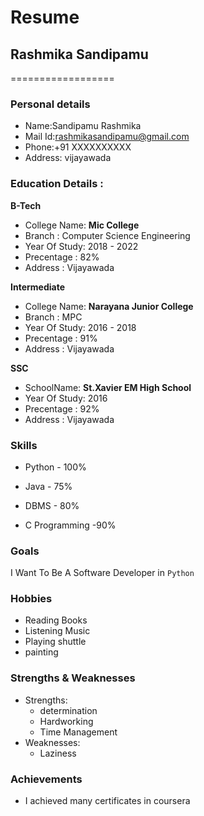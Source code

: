 # Resume
## Rashmika Sandipamu
==================

### Personal details

- Name:Sandipamu Rashmika<br>
- Mail Id:rashmikasandipamu@gmail.com<br>
- Phone:+91 XXXXXXXXXX <br>
- Address: vijayawada <br>
### Education Details :

**B-Tech**

- College Name: __Mic College__<br>
- Branch : Computer Science Engineering<br>
- Year Of Study: 2018 - 2022<br>
- Precentage : 82%<br>
- Address : Vijayawada<br>

**Intermediate**
- College Name: __Narayana Junior College__<br>
- Branch : MPC<br>
- Year Of Study: 2016 - 2018<br>
- Precentage : 91%<br>
- Address : Vijayawada<br>

**SSC**
- SchoolName: __St.Xavier EM High School__<br>
- Year Of Study: 2016<br>
- Precentage : 92%<br>
- Address : Vijayawada<br>

### **Skills**

- Python - 100%

- Java - 75%

- DBMS - 80%

- C Programming -90%

### **Goals**

I Want To Be A Software Developer in `Python`

### **Hobbies**

- Reading Books<br>
- Listening Music<br>
- Playing shuttle<br>
- painting<br>

### **Strengths & Weaknesses**
- Strengths:
  - determination
  - Hardworking
  - Time Management
- Weaknesses:
  - Laziness
 
### **Achievements**
 
 - I achieved many certificates in coursera 
 
